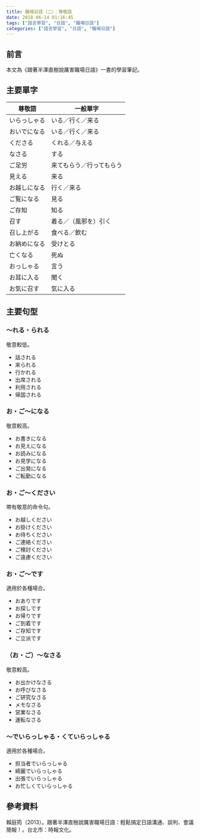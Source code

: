 ```yaml
---
title: 職場日語（二）：尊敬語
date: 2018-06-14 01:16:45
tags: ["語言學習", "日語", "職場日語"]
categories: ["語言學習", "日語", "職場日語"]
---
```


## 前言
本文為《跟著半澤直樹說厲害職場日語》一書的學習筆記。

## 主要單字
尊敬語 | 一般單字
--- | ---
いらっしゃる | いる／行く／来る
おいでになる | いる／行く／来る
くださる | くれる／与える
なさる | する
ご足労 | 来てもらう／行ってもらう
見える | 来る
お越しになる | 行く／来る
ご覧になる | 見る
ご存知 | 知る
召す | 着る／（風邪を）引く
召し上がる | 食べる／飲む
お納めになる | 受けとる
亡くなる | 死ぬ
おっしゃる | 言う
お耳に入る | 聞く
お気に召す | 気に入る

## 主要句型
### ～れる・られる
敬意較低。
- 話される
- 来られる
- 行かれる
- 出席される
- 利用される
- 帰国される

### お・ご～になる
敬意較高。
- お書きになる
- お見えになる
- お読みになる
- お見学になる
- ご出発になる
- ご転勤になる

### お・ご～ください
帶有敬意的命令句。
- お越しください
- お掛けください
- お待ちください
- ご連絡ください
- ご検討ください
- ご遠慮ください

### お・ご～です
適用於各種場合。
- おありです
- お探しです
- お帰りです
- ご到着です
- ご存知です
- ご立派です

### （お・ご）～なさる
敬意較高。
- お出かけなさる
- お呼びなさる
- ご研究なさる
- メモなさる
- 営業なさる
- 運転なさる

### ～でいらっしゃる・くていらっしゃる
適用於各種場合。
- 担当者でいらっしゃる
- 綺麗でいらっしゃる
- 出張でいらっしゃる
- お忙しくていらっしゃる

## 參考資料
賴庭筠（2013）。跟著半澤直樹說厲害職場日語：輕鬆搞定日語溝通、談判、會議簡報！。台北市：時報文化。